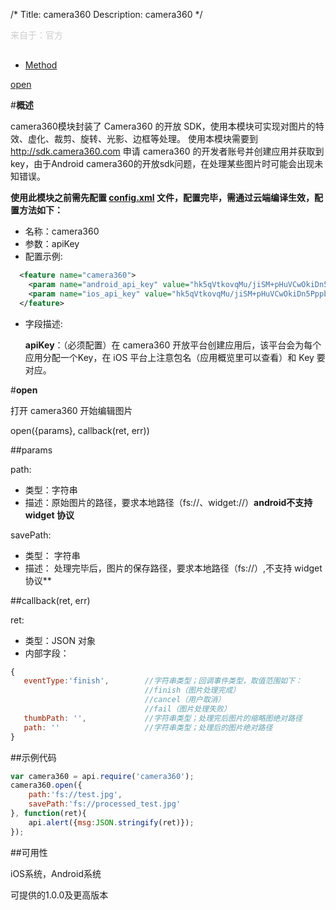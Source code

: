 /*
Title: camera360
Description: camera360
*/

<p style="color: #ccc; margin-bottom: 30px;">来自于：官方</p>

<ul id="tab" class="clearfix">
	<li class="active"><a href="#method-content">Method</a></li>
</ul>
<div id="method-content">

<div class="outline">

[open](#1)

</div>

#**概述**

camera360模块封装了 Camera360 的开放 SDK，使用本模块可实现对图片的特效、虚化、裁剪、旋转、光影、边框等处理。 使用本模块需要到 http://sdk.camera360.com 申请 camera360 的开发者账号并创建应用并获取到key，由于Android camera360的开放sdk问题，在处理某些图片时可能会出现未知错误。

**使用此模块之前需先配置  [config.xml](/APICloud/技术专题/app-config-manual) 文件，配置完毕，需通过云端编译生效，配置方法如下：**

- 名称：camera360
- 参数：apiKey
- 配置示例:

```xml
  <feature name="camera360">
    <param name="android_api_key" value="hk5qVtkovqMu/jiSM+pHuVCwOkiDn5PppbAr7hb05Of9Jcd4+SXVsDetWTQUE9P1gt....."/>
    <param name="ios_api_key" value="hk5qVtkovqMu/jiSM+pHuVCwOkiDn5PppbAr7hb05Of9Jcd4+SXVsDetWTQUE9P1gt....."/>
  </feature>
```

- 字段描述:

   **apiKey**：（必须配置）在 camera360 开放平台创建应用后，该平台会为每个应用分配一个Key，在 iOS 平台上注意包名（应用概览里可以查看）和 Key 要对应。
    


#**open**<div id="1"></div>

打开 camera360 开始编辑图片

open({params}, callback(ret, err)) 

##params

path:

- 类型：字符串
- 描述：原始图片的路径，要求本地路径（fs://、widget://）**android不支持 widget 协议**

savePath:

- 类型： 字符串
- 描述： 处理完毕后，图片的保存路径，要求本地路径（fs://）,不支持 widget 协议**


##callback(ret, err)

ret:

- 类型：JSON 对象
- 内部字段：
  
```js
{
   eventType:'finish',        //字符串类型；回调事件类型，取值范围如下：
                              //finish（图片处理完成）
                              //cancel（用户取消）
                              //fail（图片处理失败）
   thumbPath: '',             //字符串类型；处理完后图片的缩略图绝对路径
   path: ''                   //字符串类型；处理后的图片绝对路径
}
```


##示例代码

```js
var camera360 = api.require('camera360');
camera360.open({
    path:'fs://test.jpg',
    savePath:'fs://processed_test.jpg'
}, function(ret){
    api.alert({msg:JSON.stringify(ret)});
}); 
```

##可用性

iOS系统，Android系统

可提供的1.0.0及更高版本

